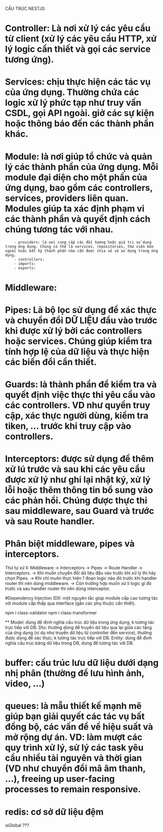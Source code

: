 CẤU TRÚC NESTJS:
# Controller: Là nơi xử lý các yêu cầu từ client (xử lý các yêu cầu HTTP, xử lý logic cần thiết và gọi các service tương ứng).
# Services: chịu thực hiện các tác vụ của ứng dụng. Thường chứa các logic xử lý phức tạp như truy vấn CSDL, gọi API ngoài. giở các sự kiện hoặc thông báo đến các thành phần khác.
# Module: là nơi giúp tổ chức và quản lý các thành phần của ứng dụng. Mỗi module đại diện cho một phần của ứng dụng, bao gồm các controllers, services, providers liên quan. Modules giúp ta xác định phạm vi các thành phần và quyết định cách chúng tương tác với nhau.
        - providers: là nơi cung cấp các đối tượng hoặc giá trị sử dụng trong ứng dụng. Chúng có thể là services, repositories, thư viện bên ngoài hoặc bất kỳ thành phần nào cần được chia sẻ và sử dụng trong ứng dụng.
        - controllers: 
        - imports:
        - exports: 
# Middleware:
# Pipes: Là bộ lọc sử dụng để xác thực và chuyển đổi DỮ LIỆU đầu vào trước khi được xử lý bởi các controllers hoặc services. Chúng giúp kiểm tra tính hợp lệ của dữ liệu và thực hiện các biến đổi cần thiết.
# Guards: là thành phần để kiểm tra và quyết định việc thực thi yêu cầu vào các controllers. VD như quyền truy cập, xác thực người dùng, kiểm tra tiken, ... trước khi truy cập vào controllers.
# Interceptors: được sử dụng để thêm xử lú trước và sau khi các yêu cầu được xử lý như ghi lại nhật ký, xử lý lỗi hoặc thêm thông tin bổ sung vào các phản hồi. Chúng được thực thi sau middleware, sau Guard và trước và sau Route handler.

# Phân biệt middleware, pipes và interceptors.
Thứ tự xử lí: Middleware -> Interceptors -> Pipes -> Route Handler -> Interceptors.
    -> Khi muốn chuyển đổi dữ liệu đầu vào trước khi xữ lý thì hãy chọn Pipes.
    -> Khi chỉ muốn thực hiện 1 đoạn logic nào đó trước khi handler router thì nên dùng middleware.
    -> Còn trường hợp muốn xử lí logic gì đó trước và sau handler router thì nên dùng interceptor.

#Dependency Injection (DI): một nguyên tắc giúp module cấp cao tương tác với module cấp thấp qua interface (gắn các phụ thuộc cần thiết).

npm i class-validator 
npm i class-transformer

**
Model: dùng để định nghĩa cấu trúc dữ liệu trong ứng dụng, k tương tác trực tiếp với DB.
Dto: thường dùng để truyền dữ liệu qua lại giữa các tầng của ứng dụng (ví dụ như truyền dữ liệu từ controller đến service), thường được dùng để xác thực; k tương tác trực tiếp với DB.
Entity: dùng để định nghĩa cấu trúc bảng dữ liệu trong DB, dùng để tương tác với DB.

# buffer: cấu trúc lưu dữ liệu dưới dạng nhị phân (thường để lưu hình ảnh, video, ...)

# queues: là mẫu thiết kế mạnh mẽ giúp bạn giải quyết các tác vụ bất đồng bộ, các vấn đề về hiệu suất và mở rộng dự án. VD: làm mượt các quy trình xử lý, sử lý các task yêu cầu nhiều tài nguyên và thời gian (VD như chuyển đổi mã âm thanh, ...), freeing up user-facing processes to remain responsive. 

# redis: cơ sở dữ liệu đệm

isGlobal ???